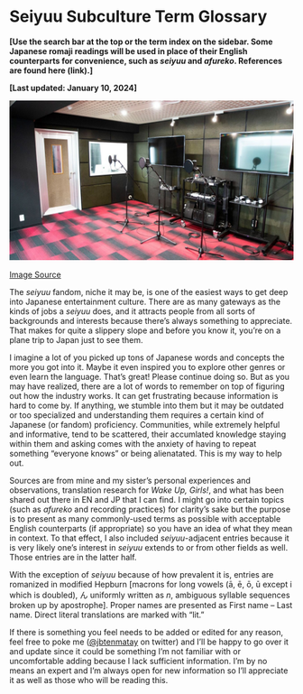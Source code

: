 # Seiyuu Subculture Term Glossary

**[Use the search bar at the top or the term index on the sidebar. Some Japanese romaji readings will be used in place of their English counterparts for convenience, such as *seiyuu* and *afureko*. References are found here (link).]**  

**[Last updated: January 10, 2024]**

![](/Home/180072.jpg)

[Image Source](https://www.nippon.com/en/japan-topics/c07203/a-global-gathering-of-prospective-voice-actors.html)

The *seiyuu* fandom, niche it may be, is one of the easiest ways to get deep into Japanese entertainment culture. There are as many gateways as the kinds of jobs a *seiyuu* does, and it attracts people from all sorts of backgrounds and interests because there’s always something to appreciate. That makes for quite a slippery slope and before you know it, you’re on a plane trip to Japan just to see them.

I imagine a lot of you picked up tons of Japanese words and concepts the more you got into it. Maybe it even inspired you to explore other genres or even learn the language. That’s great! Please continue doing so. But as you may have realized, there are a lot of words to remember on top of figuring out how the industry works. It can get frustrating because information is hard to come by. If anything, we stumble into them but it may be outdated or too specialized and understanding them requires a certain kind of Japanese (or fandom) proficiency. Communities, while extremely helpful and informative, tend to be scattered, their accumlated knowledge staying within them and asking comes with the anxiety of having to repeat something “everyone knows” or being alienatated. This is my way to help out. 

Sources are from mine and my sister’s personal experiences and observations, translation research for *Wake Up, Girls!*, and what has been shared out there in EN and JP that I can find. I might go into certain topics (such as *afureko* and recording practices) for clarity’s sake but the purpose is to present as many commonly-used terms as possible with acceptable English counterparts (if appropriate) so you have an idea of what they mean in context. To that effect, I also included *seiyuu*-adjacent entries because it is very likely one’s interest in *seiyuu* extends to or from other fields as well. Those entries are in the latter half.

With the exception of *seiyuu* because of how prevalent it is, entries are romanized in modified Hepburn [macrons for long vowels (ā, ē, ō, ū except i which is doubled), ん uniformly written as *n*, ambiguous syllable sequences broken up by apostrophe]. Proper names are presented as First name – Last name. Direct literal translations are marked with “lit.”

If there is something you feel needs to be added or edited for any reason, feel free to poke me ([@jbtenmatay](https://twitter.com/jbtenmatay) on twitter) and I’ll be happy to go over it and update since it could be something I’m not familiar with or uncomfortable adding because I lack sufficient information. I’m by no means an expert and I’m always open for new information so I’ll appreciate it as well as those who will be reading this.
